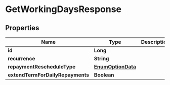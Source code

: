 
# GetWorkingDaysResponse

## Properties
Name | Type | Description | Notes
------------ | ------------- | ------------- | -------------
**id** | **Long** |  |  [optional]
**recurrence** | **String** |  |  [optional]
**repaymentRescheduleType** | [**EnumOptionData**](EnumOptionData.md) |  |  [optional]
**extendTermForDailyRepayments** | **Boolean** |  |  [optional]



